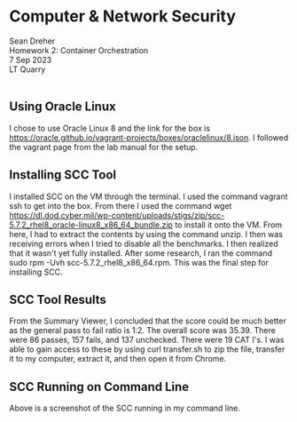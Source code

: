 # **Computer & Network Security**
Sean Dreher  <br />
Homework 2: Container Orchestration  <br />
7 Sep 2023  <br />
LT Quarry <br />
<br />
## **Using Oracle Linux**
I chose to use Oracle Linux 8 and the link for the box is https://oracle.github.io/vagrant-projects/boxes/oraclelinux/8.json. I followed the vagrant page from the lab manual for the setup. <br />

## **Installing SCC Tool**
I  installed SCC on the VM through the terminal. I used the command vagrant ssh to get into the box. From there I used the command wget https://dl.dod.cyber.mil/wp-content/uploads/stigs/zip/scc-5.7.2_rhel8_oracle-linux8_x86_64_bundle.zip to install it onto the VM. From here, I had to extract the contents by using the command unzip. I then was receiving errors when I tried to disable all the benchmarks. I then realized that it wasn't yet fully installed. After some research, I ran the command sudo rpm -Uvh scc-5.7.2_rhel8_x86_64.rpm. This was the final step for installing SCC. <br />

## **SCC Tool Results**
From the Summary Viewer, I concluded that the score could be much better as the general pass to fail ratio is 1:2. The overall score was 35.39. There were 86 passes, 157 fails, and 137 unchecked. There were 19 CAT I's. I was able to gain access to these by using curl transfer.sh to zip the file, transfer it to my computer, extract it, and then open it from Chrome.
## **SCC Running on Command Line**
![]()
<br />
Above is a screenshot of the SCC running in my command line.
